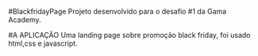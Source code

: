 #BlackfridayPage
Projeto desenvolvido para o desafio #1 da Gama Academy.

#A APLICAÇÃO
Uma landing page sobre promoção black friday, foi usado html,css e javascript.
